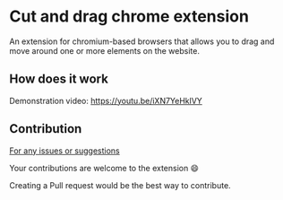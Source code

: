 # Cut and drag chrome extension
An extension for chromium-based browsers that allows you to drag and move around one or more elements on the website.

## How does it work

Demonstration video: https://youtu.be/iXN7YeHklVY

## Contribution

[For any issues or suggestions](https://github.com/kulkarniatharv/CutnDrag-ChromeExtension/issues)

Your contributions are welcome to the extension :smile:

Creating a Pull request would be the best way to contribute.
